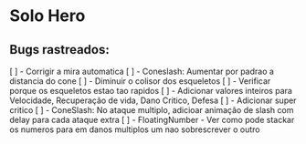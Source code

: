# Solo Hero
 
## Bugs rastreados: 

[ ] - Corrigir a mira automatica
[ ] - Coneslash: Aumentar por padrao a distancia do cone
[ ] - Diminuir o colisor dos esqueletos
[ ] - Verificar porque os esqueletos estao tao rapidos
[ ] - Adicionar valores inteiros para Velocidade, Recuperação de vida, Dano Critico, Defesa
[ ] - Adicionar super critico
[ ] - ConeSlash: No ataque multiplo, adicioar animação de slash com delay para cada ataque extra
[ ] - FloatingNumber - Ver como pode stackar os numeros para em danos multiplos um nao sobrescrever o outro